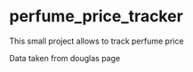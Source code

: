 # perfume_price_tracker
This small project allows to track perfume price

Data taken from douglas page 
